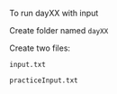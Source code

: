 To run dayXX with input

Create folder named `dayXX`

Create two files: 

`input.txt`

`practiceInput.txt`
